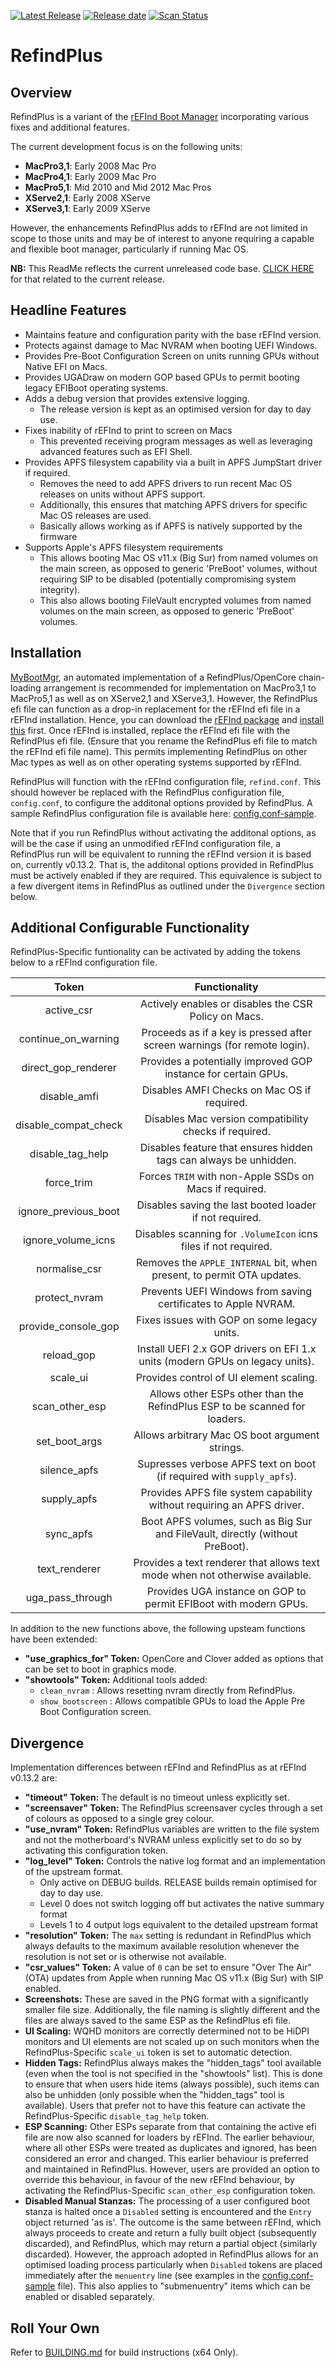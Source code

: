 [![Latest Release](https://img.shields.io/github/release/dakanji/RefindPlus.svg?flat=1&label=current)](https://github.com/dakanji/RefindPlus/releases) [![Release date](https://img.shields.io/github/release-date/dakanji/RefindPlus.svg?flat=1&color=informational&label=when)](https://github.com/dakanji/RefindPlus/releases) [![Scan Status](https://scan.coverity.com/projects/22695/badge.svg?flat=1)](https://scan.coverity.com/projects/22695)

# RefindPlus
## Overview
RefindPlus is a variant of the [rEFInd Boot Manager](https://www.rodsbooks.com/refind) incorporating various fixes and additional features.

The current development focus is on the following units:
- **MacPro3,1**: Early 2008 Mac Pro
- **MacPro4,1**: Early 2009 Mac Pro
- **MacPro5,1**: Mid 2010 and Mid 2012 Mac Pros
- **XServe2,1**: Early 2008 XServe
- **XServe3,1**: Early 2009 XServe

However, the enhancements RefindPlus adds to rEFInd are not limited in scope to those units and may be of interest to anyone requiring a capable and flexible boot manager, particularly if running Mac OS.

**NB:** This ReadMe reflects the current unreleased code base. [CLICK HERE](https://github.com/dakanji/RefindPlus/blob/GOPFix/README-Released.md) for that related to the current release.

## Headline Features
- Maintains feature and configuration parity with the base rEFInd version.
- Protects against damage to Mac NVRAM when booting UEFI Windows.
- Provides Pre-Boot Configuration Screen on units running GPUs without Native EFI on Macs.
- Provides UGADraw on modern GOP based GPUs to permit booting legacy EFIBoot operating systems.
- Adds a debug version that provides extensive logging.
  * The release version is kept as an optimised version for day to day use.
- Fixes inability of rEFInd to print to screen on Macs
  * This prevented receiving program messages as well as leveraging advanced features such as EFI Shell.
- Provides APFS filesystem capability via a built in APFS JumpStart driver if required.
  * Removes the need to add APFS drivers to run recent Mac OS releases on units without APFS support.
  * Additionally, this ensures that matching APFS drivers for specific Mac OS releases are used.
  * Basically allows working as if APFS is natively supported by the firmware
- Supports Apple's APFS filesystem requirements
  * This allows booting Mac OS v11.x (Big Sur) from named volumes on the main screen, as opposed to generic 'PreBoot' volumes, without requiring SIP to be disabled (potentially compromising system integrity).
  * This also allows booting FileVault encrypted volumes from named volumes on the main screen, as opposed to generic 'PreBoot' volumes.

## Installation
[MyBootMgr](https://www.dakanji.com/creations/index.html), an automated implementation of a RefindPlus/OpenCore chain-loading arrangement is recommended for implementation on MacPro3,1 to MacPro5,1 as well as on XServe2,1 and XServe3,1. However, the RefindPlus efi file can function as a drop-in replacement for the rEFInd efi file in a rEFInd installation. Hence, you can download the [rEFInd package](https://www.rodsbooks.com/refind/getting.html) and [install this](https://www.rodsbooks.com/refind/installing.html) first. Once rEFInd is installed, replace the rEFInd efi file with the RefindPlus efi file. (Ensure that you rename the RefindPlus efi file to match the rEFInd efi file name). This permits implementing RefindPlus on other Mac types as well as on other operating systems supported by rEFInd.

RefindPlus will function with the rEFInd configuration file, `refind.conf`. This should however be replaced with the RefindPlus configuration file, `config.conf`, to configure the additonal options provided by RefindPlus. A sample RefindPlus configuration file is available here: [config.conf-sample](https://github.com/dakanji/RefindPlus/blob/GOPFix/config.conf-sample).

Note that if you run RefindPlus without activating the additonal  options, as will be the case if using an unmodified rEFInd configuration file, a RefindPlus run will be equivalent to running the rEFInd version it is based on, currently v0.13.2. That is, the additonal options provided in RefindPlus must be actively enabled if they are required. This equivalence is subject to a few divergent items in RefindPlus as outlined under the `Divergence` section below.

## Additional Configurable Functionality
RefindPlus-Specific funtionality can be activated by adding the tokens below to a rEFInd configuration file.

Token | Functionality
:----: | :----:
active_csr            |Actively enables or disables the CSR Policy on Macs.
continue_on_warning   |Proceeds as if a key is pressed after screen warnings (for remote login).
direct_gop_renderer   |Provides a potentially improved GOP instance for certain GPUs.
disable_amfi          |Disables AMFI Checks on Mac OS if required.
disable_compat_check  |Disables Mac version compatibility checks if required.
disable_tag_help      |Disables feature that ensures hidden tags can always be unhidden.
force_trim            |Forces `TRIM` with non-Apple SSDs on Macs if required.
ignore_previous_boot  |Disables saving the last booted loader if not required.
ignore_volume_icns    |Disables scanning for `.VolumeIcon` icns files if not required.
normalise_csr         |Removes the `APPLE_INTERNAL` bit, when present, to permit OTA updates.
protect_nvram         |Prevents UEFI Windows from saving certificates to Apple NVRAM.
provide_console_gop   |Fixes issues with GOP on some legacy units.
reload_gop            |Install UEFI 2.x GOP drivers on EFI 1.x units (modern GPUs on legacy units).
scale_ui              |Provides control of UI element scaling.
scan_other_esp        |Allows other ESPs other than the RefindPlus ESP to be scanned for loaders.
set_boot_args         |Allows arbitrary Mac OS boot argument strings.
silence_apfs          |Supresses verbose APFS text on boot (if required with `supply_apfs`).
supply_apfs           |Provides APFS file system capability without requiring an APFS driver.
sync_apfs             |Boot APFS volumes, such as Big Sur and FileVault, directly (without PreBoot).
text_renderer         |Provides a text renderer that allows text mode when not otherwise available.
uga_pass_through      |Provides UGA instance on GOP to permit EFIBoot with modern GPUs.

In addition to the new functions above, the following upsteam functions have been extended:
- **"use_graphics_for" Token:** OpenCore and Clover added as options that can be set to boot in graphics mode.
- **"showtools" Token:** Additional tools added:
  - `clean_nvram` : Allows resetting nvram directly from RefindPlus.
  - `show_bootscreen` : Allows compatible GPUs to load the Apple Pre Boot Configuration screen.

## Divergence
Implementation differences between rEFInd and RefindPlus as at rEFInd v0.13.2 are:
- **"timeout" Token:** The default is no timeout unless explicitly set.
- **"screensaver" Token:** The RefindPlus screensaver cycles through a set of colours as opposed to a single grey colour.
- **"use_nvram" Token:** RefindPlus variables are written to the file system and not the motherboard's NVRAM unless explicitly set to do so by activating this configuration token.
- **"log_level" Token:** Controls the native log format and an implementation of the upstream format.
  * Only active on DEBUG builds. RELEASE builds remain optimised for day to day use.
  * Level 0 does not switch logging off but activates the native summary format
  * Levels 1 to 4 output logs equivalent to the detailed upstream format
- **"resolution" Token:** The `max` setting is redundant in RefindPlus which always defaults to the maximum available resolution whenever the resolution is not set or is otherwise not available.
- **"csr_values" Token:** A value of `0` can be set to ensure "Over The Air" (OTA) updates from Apple when running Mac OS v11.x (Big Sur) with SIP enabled.
- **Screenshots:** These are saved in the PNG format with a significantly smaller file size. Additionally, the file naming is slightly different and the files are always saved to the same ESP as the RefindPlus efi file.
- **UI Scaling:** WQHD monitors are correctly determined not to be HiDPI monitors and UI elements are not scaled up on such monitors when the RefindPlus-Specific `scale_ui` token is set to automatic detection.
- **Hidden Tags:** RefindPlus always makes the "hidden_tags" tool available (even when the tool is not specified in the "showtools" list). This is done to ensure that when users hide items (always possible), such items can also be unhidden (only possible when the "hidden_tags" tool is available). Users that prefer not to have this feature can activate the RefindPlus-Specific `disable_tag_help` token.
- **ESP Scanning:** Other ESPs separate from that containing the active efi file are now also scanned for loaders by rEFInd. The earlier behaviour, where all other ESPs were treated as duplicates and ignored, has been considered an error and changed. This earlier behaviour is preferred and maintained in RefindPlus. However, users are provided an option to override this behaviour, in favour of the new rEFInd behaviour, by activating the RefindPlus-Specific `scan_other_esp` configuration token.
- **Disabled Manual Stanzas:** The processing of a user configured boot stanza is halted once a `Disabled` setting is encountered and the `Entry` object returned 'as is'. The outcome is the same between rEFInd, which always proceeds to create and return a fully built object (subsequently discarded), and RefindPlus, which may return a partial object (similarly discarded). However, the approach adopted in RefindPlus allows for an optimised loading process particularly when `Disabled` tokens are placed immediately after the `menuentry` line (see examples in the [config.conf-sample](https://github.com/dakanji/RefindPlus/blob/4d066b03423e0b4d34b11fc5e17faa7db511c551/config.conf-sample#L890) file). This also applies to "submenuentry" items which can be enabled or disabled separately.

## Roll Your Own
Refer to [BUILDING.md](https://github.com/dakanji/RefindPlus/blob/GOPFix/BUILDING.md) for build instructions (x64 Only).
